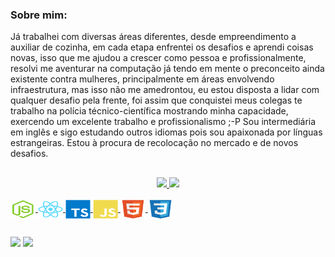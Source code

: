 ### Sobre mim:

Já trabalhei com diversas áreas diferentes, desde empreendimento a auxiliar de cozinha, em cada etapa enfrentei os desafios e aprendi coisas novas, isso que me ajudou a crescer como pessoa e profissionalmente, resolvi me aventurar na computação já tendo em mente o preconceito ainda existente contra mulheres, principalmente em áreas envolvendo infraestrutura, mas isso não me amedrontou, eu estou disposta a lidar com qualquer desafio pela frente, foi assim que conquistei meus colegas te trabalho na polícia técnico-científica mostrando minha capacidade, exercendo um excelente trabalho e profissionalismo ;-P
Sou intermediária em inglês e sigo estudando outros idiomas pois sou apaixonada por línguas estrangeiras.
Estou à procura de recolocação no mercado e de novos desafios.

##

<div align="center">
  <a href="https://github.com/Granieska">
  <img height="180em" src="https://github-readme-stats.vercel.app/api?username=Granieska&show_icons=true&theme=nord&include_all_commits=true&count_private=true"/>
  <img height="180em" src="https://github-readme-stats.vercel.app/api/top-langs/?username=Granieska&layout=compact&langs_count=7&theme=nord"/>
</div>
<div style="display: inline_block"><br>
  <img align="center" alt="Will-Nodejs" height="30" width="40" src="https://raw.githubusercontent.com/devicons/devicon/master/icons/nodejs/nodejs-original.svg">
  <img align="center" alt="Will-React" height="30" width="40" src="https://raw.githubusercontent.com/devicons/devicon/master/icons/react/react-original.svg">
  <img align="center" alt="Will-Typescript" height="30" width="40" src="https://raw.githubusercontent.com/devicons/devicon/master/icons/typescript/typescript-original.svg">
  <img align="center" alt="Will-Js" height="30" width="40" src="https://raw.githubusercontent.com/devicons/devicon/master/icons/javascript/javascript-plain.svg"> 
  <img align="center" alt="Will-HTML" height="30" width="40" src="https://raw.githubusercontent.com/devicons/devicon/master/icons/html5/html5-original.svg">
  <img align="center" alt="Will-CSS" height="30" width="40" src="https://raw.githubusercontent.com/devicons/devicon/master/icons/css3/css3-original.svg">
</div>
  
  ##
 
<div> 
  <a href = "mailto:nandafranchin@gmail.com"><img src="https://img.shields.io/badge/-Gmail-%23333?style=for-the-badge&logo=gmail&logoColor=white" target="_blank"></a>
  <a href="https://www.linkedin.com/in/fernanda-franchin/" target="_blank"><img src="https://img.shields.io/badge/-LinkedIn-%230077B5?style=for-the-badge&logo=linkedin&logoColor=white" target="_blank"></a>
